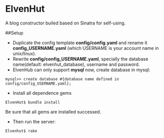 ElvenHut
========

A blog constructor builed based on Sinatra for self-using. 

##Setup
* Duplicate the config template **config/config.yaml** and rename it **config_USERNAME.yaml** (which USERNAME is your account name in unix/linux). 
* Rewrite **config/config_USERNAME.yaml**, specially the database name(default: elvenhut\_database), username and password.
* ElvenHub can only support **mysql** now, create database in mysql:
<pre><code>mysql>> create database #{database name defined in config/config_USERNAME.yaml};</code></pre>
* Install all dependence gems
<pre><code>ElvenHut$ bundle install</code></pre>
Be sure that all gems are installed successed.
* Then run the server:
<pre><code>Elvenhut$ rake</code></pre>
